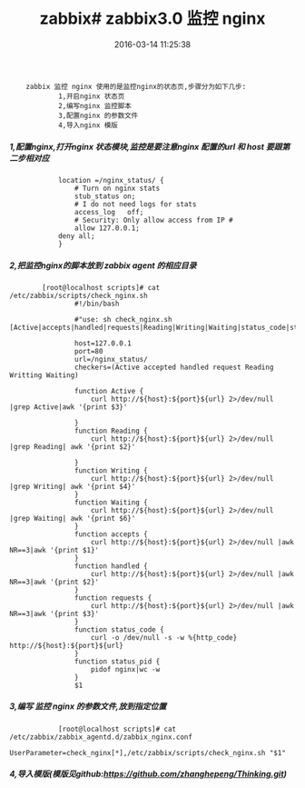 ﻿---
title: 'zabbix# zabbix3.0 监控 nginx'
date: 2016-03-14 11:25:38
categories: zabbix
toc: true
tags:
---

```
	zabbix 监控 nginx 使用的是监控nginx的状态页,步骤分为如下几步:
			1,开启nginx 状态页
			2,编写nginx 监控脚本
			3,配置nginx 的参数文件
			4,导入nginx 模版
```


##### 1,配置nginx,打开nginx 状态模块,监控是要注意nginx 配置的url 和 host 要跟第二步相对应

```
			location =/nginx_status/ {
				# Turn on nginx stats
				stub_status on;
				# I do not need logs for stats
				access_log   off;
				# Security: Only allow access from IP #
				allow 127.0.0.1;
			deny all;
			}
```
##### 2,把监控nginx的脚本放到 zabbix agent 的相应目录



```
		[root@localhost scripts]# cat /etc/zabbix/scripts/check_nginx.sh 
				#!/bin/bash

				#"use: sh check_nginx.sh  [Active|accepts|handled|requests|Reading|Writing|Waiting|status_code|status_pid]"

				host=127.0.0.1
				port=80
				url=/nginx_status/
				checkers=(Active accepted handled request Reading Writting Waiting)

				function Active {
					curl http://${host}:${port}${url} 2>/dev/null |grep Active|awk '{print $3}'

				} 
				function Reading {
					curl http://${host}:${port}${url} 2>/dev/null |grep Reading| awk '{print $2}'

				}
				function Writing {
					curl http://${host}:${port}${url} 2>/dev/null |grep Writing| awk '{print $4}'
				}
				function Waiting {
					curl http://${host}:${port}${url} 2>/dev/null |grep Waiting| awk '{print $6}'
				}
				function accepts {
					curl http://${host}:${port}${url} 2>/dev/null |awk NR==3|awk '{print $1}'
				}
				function handled {
					curl http://${host}:${port}${url} 2>/dev/null |awk NR==3|awk '{print $2}'
				}
				function requests {
					curl http://${host}:${port}${url} 2>/dev/null |awk NR==3|awk '{print $3}'
				}
				function status_code {
					curl -o /dev/null -s -w %{http_code} http://${host}:${port}${url}
				}
				function status_pid {
					pidof nginx|wc -w
				}
				$1

```

#####  3,编写 监控 nginx 的参数文件,放到指定位置

```
			[root@localhost scripts]# cat /etc/zabbix/zabbix_agentd.d/zabbix_nginx.conf 
			UserParameter=check_nginx[*],/etc/zabbix/scripts/check_nginx.sh "$1"
```
#####  4,导入模版(模版见github:https://github.com/zhanghepeng/Thinking.git)
		
